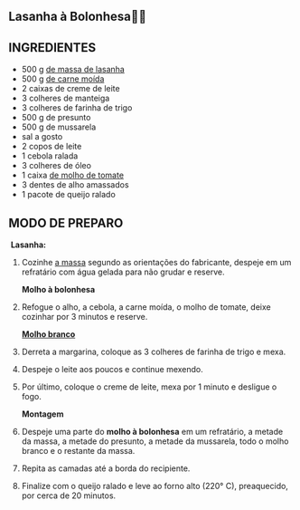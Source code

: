 ## Lasanha à Bolonhesa:man_cook:

## INGREDIENTES

- 500 g [de massa de lasanha](https://blog.tudogostoso.com.br/cardapios/receitas-com-massa-da-lasanha/)
- 500 g [de carne moída](https://blog.tudogostoso.com.br/cardapios/3-receitas-com-carne-moida/)
- 2 caixas de creme de leite
- 3 colheres de manteiga
- 3 colheres de farinha de trigo
- 500 g de presunto
- 500 g de mussarela
- sal a gosto
- 2 copos de leite
- 1 cebola ralada
- 3 colheres de óleo
- 1 caixa [de molho de tomate](https://blog.tudogostoso.com.br/dicas-de-cozinha/diferenca-entre-molho-e-extrato-de-tomate/)
- 3 dentes de alho amassados
- 1 pacote de queijo ralado

## MODO DE PREPARO

​       **Lasanha:**

1. Cozinhe [a massa](https://blog.tudogostoso.com.br/cardapios/tipos-massa-para-lasanha/) segundo as orientações do fabricante, despeje em um refratário com água gelada para não grudar e reserve. 

   

   **Molho à bolonhesa**

2. Refogue o alho, a cebola, a carne moída, o molho de tomate, deixe cozinhar por 3 minutos e reserve.

   

   [**Molho branco**](https://blog.tudogostoso.com.br/cardapios/molho-branco-para-lasanha/)

3. Derreta a margarina, coloque as 3 colheres de farinha de trigo e mexa.

4. Despeje o leite aos poucos e continue mexendo.

5. Por último, coloque o creme de leite, mexa por 1 minuto e desligue o fogo.

   

   **Montagem**

6. Despeje uma parte do **molho à bolonhesa** em um refratário, a metade da massa, a metade do presunto, a metade da mussarela, todo o molho branco e o restante da massa.

7. Repita as camadas até a borda do recipiente.

8. Finalize com o queijo ralado e leve ao forno alto (220° C), preaquecido, por cerca de 20 minutos.